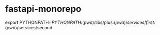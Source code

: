 # fastapi-monorepo

export PYTHONPATH=$PYTHONPATH:$(pwd)/libs/plus:$(pwd)/services/first:$(pwd)/services/second